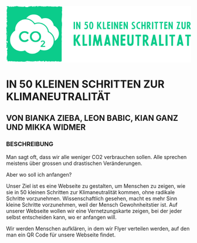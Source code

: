 <img src="/assets/images/climate-logo.svg" alt="logo image"/>

# IN 50 KLEINEN SCHRITTEN ZUR KLIMANEUTRALITÄT
## VON BIANKA ZIEBA, LEON BABIC, KIAN GANZ UND MIKKA WIDMER


### BESCHREIBUNG

Man sagt oft, dass wir alle weniger CO2 verbrauchen sollen. Alle sprechen meistens über grossen und drastischen Veränderungen.

Aber wo soll ich anfangen?

Unser Ziel ist es eine Webseite zu gestalten, um Menschen zu zeigen, wie sie in 50 kleinen Schritten zur Klimaneutralität kommen, ohne radikale Schritte vorzunehmen.
Wissenschaftlich gesehen, macht es mehr Sinn kleine Schritte vorzunehmen, weil der Mensch Gewohnheitstier ist.
Auf unserer Webseite wollen wir eine Vernetzungskarte zeigen, bei der jeder selbst entscheiden kann, wo er anfangen will.

Wir werden Menschen aufklären, in dem wir Flyer verteilen werden, auf den man ein QR Code für unsere Webseite findet.


